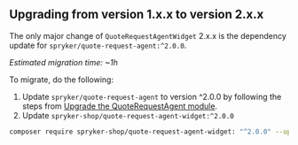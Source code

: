 

## Upgrading from version 1.x.x to version 2.x.x

The only major change of `QuoteRequestAgentWidget` 2.x.x is the dependency update for `spryker/quote-request-agent:^2.0.0`.

*Estimated migration time: ~1h*

To migrate, do the following:

1. Update `spryker/quote-request-agent` to version ^2.0.0 by following the steps from [Upgrade the QuoteRequestAgent module](/docs/pbc/all/request-for-quote/install-and-upgrade/upgrade-modules/upgrade-the-quoterequestagent-module.html).
2. Update `spryker-shop/quote-request-agent-widget:^2.0.0`

```bash
composer require spryker-shop/quote-request-agent-widget: "^2.0.0" --update-with-dependencies
```
